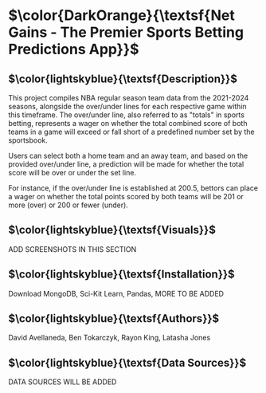 # $\color{DarkOrange}{\textsf{Net Gains - The Premier Sports Betting Predictions App}}$


## $\color{lightskyblue}{\textsf{Description}}$
This project compiles NBA regular season team data from the 2021-2024 seasons, alongside the over/under lines for each respective game within this timeframe. The over/under line, also referred to as "totals" in sports betting, represents a wager on whether the total combined score of both teams in a game will exceed or fall short of a predefined number set by the sportsbook.<br>

Users can select both a home team and an away team, and based on the provided over/under line, a prediction will be made for whether the total score will be over or under the set line. <br>

For instance, if the over/under line is established at 200.5, bettors can place a wager on whether the total points scored by both teams will be 201 or more (over) or 200 or fewer (under).


## $\color{lightskyblue}{\textsf{Visuals}}$
ADD SCREENSHOTS IN THIS SECTION

## $\color{lightskyblue}{\textsf{Installation}}$
Download MongoDB, Sci-Kit Learn, Pandas, MORE TO BE ADDED


## $\color{lightskyblue}{\textsf{Authors}}$
David Avellaneda, Ben Tokarczyk, Rayon King, Latasha Jones

## $\color{lightskyblue}{\textsf{Data Sources}}$
DATA SOURCES WILL BE ADDED

